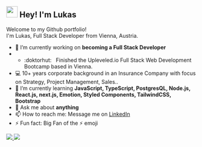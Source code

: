 <h2><img src="https://emojis.slackmojis.com/emojis/images/1577305505/7373/hand_wave.gif?1577305505" width="30"/> Hey! I'm Lukas</h2>


<p>Welcome to my Github portfolio! </br> I'm Lukas, Full Stack Developer from Vienna, Austria.
</p>

- 🔭 I’m currently working on **becoming a Full Stack Developer**
- - :doktorhut: &nbsp; Finished the Upleveled.io Full Stack Web Development Bootcamp based in Vienna.
- 💻 10+ years corporate background in an Insurance Company with focus on Strategy, Project Management, Sales..
- 🌱 I’m currently learning **JavaScript, TypeScript, PostgresQL, Node.js, React.js, next.js, Emotion, Styled Components, TailwindCSS, Bootstrap**
- 💬 Ask me about **anything**
- 📫 How to reach me: Message me on <a href="https://www.linkedin.com/in/prochazka-lukas/">LinkedIn</a>
- ⚡ Fun fact: Big Fan of the :zap: emoji


<a href=“https://github.com/ProchaLu”>
  <img height=“180em” src=“https://github-readme-stats.vercel.app/api?username=ProchaLu&theme=buefy&show_icons=true” />
  <img height=“180em” src=“https://github-readme-stats.vercel.app/api/top-langs/?username=ProchaLu&theme=buefy&layout=compact” />
</a>
<br/>

